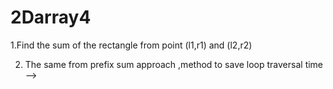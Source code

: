 # 2Darray4
1.Find the sum of the rectangle from point (l1,r1) and (l2,r2)

2. The same from prefix sum approach ,method to save loop traversal time
   -->
